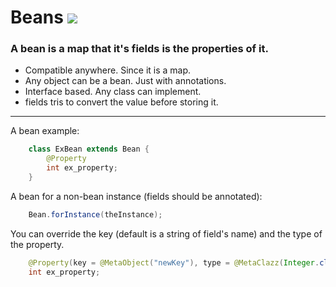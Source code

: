 # Beans [![](https://jitpack.io/v/cufyorg/beans.svg)](https://jitpack.io/#cufyorg/beans)
### A bean is a map that it's fields is the properties of it.
- Compatible anywhere. Since it is a map.
- Any object can be a bean. Just with annotations.
- Interface based. Any class can implement.
- fields tris to convert the value before storing it.

---

A bean example:

```java 
    class ExBean extends Bean {
        @Property
        int ex_property;
    }
```

A bean for a non-bean instance (fields should be annotated):

```java 
    Bean.forInstance(theInstance);
```

You can override the key (default is a string of field's name) and the type of the property.

```java 
    @Property(key = @MetaObject("newKey"), type = @MetaClazz(Integer.class))
    int ex_property;
```
